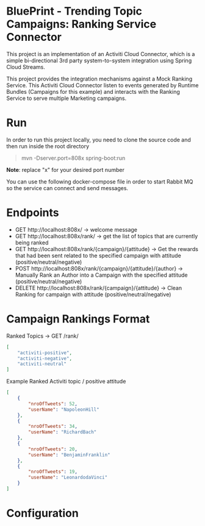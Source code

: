 # BluePrint - Trending Topic Campaigns: Ranking Service Connector
This project is an implementation of an Activiti Cloud Connector, 
which is a simple bi-directional 3rd party system-to-system integration using Spring Cloud Streams.
 
This project provides the integration mechanisms against a Mock Ranking Service. This Activiti Cloud Connector listen to events
generated by Runtime Bundles (Campaigns for this example) and interacts with the Ranking Service to serve multiple Marketing campaigns. 
  


# Run

In order to run this project locally, you need to clone the source code and then run inside the root directory

> mvn -Dserver.port=808x spring-boot:run

**Note**: replace "x" for your desired port number

You can use the following docker-compose file in order to start Rabbit MQ so the service can connect and send messages.



# Endpoints
- GET http://localhost:808x/ -> welcome message
- GET http://localhost:808x/rank/ -> get the list of topics that are currently being ranked
- GET http://localhost:808x/rank/{campaign}/{attitude} -> Get the rewards that had been sent related to the specified campaign with attitude (positive/neutral/negative)
- POST http://localhost:808x/rank/{campaign}/{attitude}/{author} -> Manually Rank an Author into a Campaign with the specified attitude (positive/neutral/negative)
- DELETE http://localhost:808x/rank/{campaign}/{attitude} -> Clean Ranking for campaign with attitude (positive/neutral/negative)
# Campaign Rankings Format

Ranked Topics -> GET /rank/
```json
[
    "activiti-positive",
    "activiti-negative",
    "activiti-neutral"
]
```

Example Ranked Activiti topic / positive attitude
```json
[
    {
        "nroOfTweets": 52,
        "userName": "NapoleonHill"
    },
    {
        "nroOfTweets": 34,
        "userName": "RichardBach"
    },
    {
        "nroOfTweets": 20,
        "userName": "BenjaminFranklin"
    },
    {
        "nroOfTweets": 19,
        "userName": "LeonardodaVinci"
    }
]

```

# Configuration


